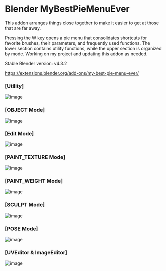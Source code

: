 # Blender MyBestPieMenuEver

This addon arranges things close together to make it easier to get at those that are far away.

Pressing the W key opens a pie menu that consolidates shortcuts for favorite brushes, their parameters, and frequently used functions. The lower section contains utility functions, while the upper section is organized by mode. Working on my project and updating this addon as needed.

Stable Blender version: v4.3.2

https://extensions.blender.org/add-ons/my-best-pie-menu-ever/


### [Utility]

![image](https://github.com/user-attachments/assets/fed1078c-08bf-4dd0-8c83-671f658e6dac)

### [OBJECT Mode]

![image](https://github.com/user-attachments/assets/3c8ede0b-8546-400d-b67b-738d60a03b0a)

### [Edit Mode]

![image](https://github.com/user-attachments/assets/6b343f02-e3c0-451d-b4e4-ecf82d7ab689)

### [PAINT_TEXTURE Mode]

![image](https://github.com/user-attachments/assets/55b486ea-204a-4c19-a806-02feea50e3ee)

### [PAINT_WEIGHT Mode]

![image](https://github.com/user-attachments/assets/9b3d3827-ae81-4218-b63f-e197ecd064a5)

### [SCULPT Mode]

![image](https://github.com/user-attachments/assets/3412ce99-9b6c-4a89-815d-6db6a7d728cb)

### [POSE Mode]

![image](https://github.com/user-attachments/assets/437ac082-6e5a-4696-901d-05a595637652)

### [UVEditor & ImageEditor]

![image](https://github.com/user-attachments/assets/5f8d63e4-62c9-4450-8be4-9944b2dc7cc8)
